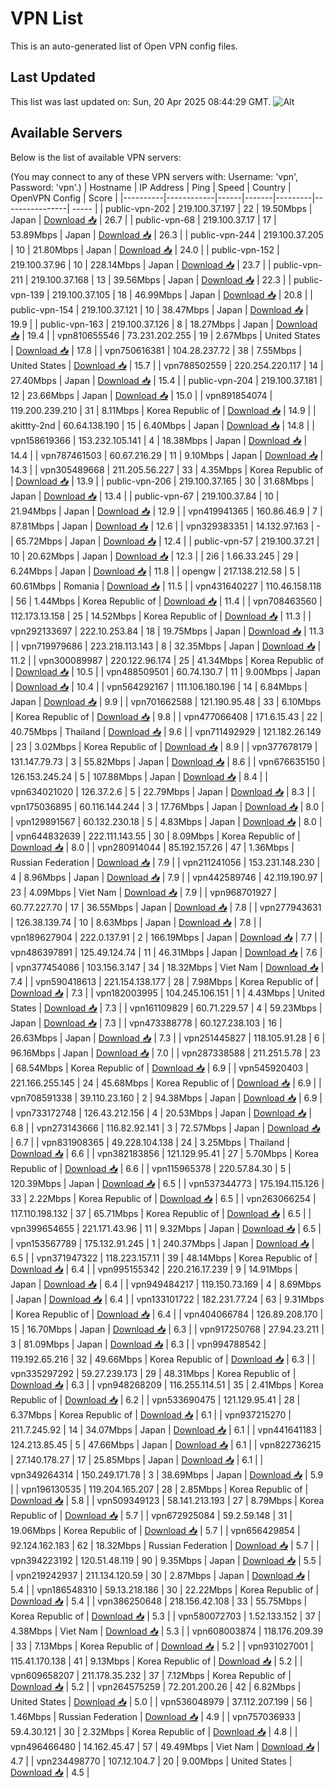 # VPN List

This is an auto-generated list of Open VPN config files.

## Last Updated

This list was last updated on: Sun, 20 Apr 2025 08:44:29 GMT.
![Alt](https://repobeats.axiom.co/api/embed/186b98318ef1479477931607c1ad7d823f12451f.svg "Repobeats analytics image")

## Available Servers

Below is the list of available VPN servers:

(You may connect to any of these VPN servers with: Username: 'vpn', Password: 'vpn'.)
| Hostname | IP Address | Ping | Speed | Country | OpenVPN Config | Score |
|----------|------------|------|-------|---------|----------------| ----- |
| public-vpn-202 | 219.100.37.197 | 22 | 19.50Mbps | Japan | [Download 📥](./configs/server_0_JP.ovpn) | 26.7 |
| public-vpn-68 | 219.100.37.17 | 17 | 53.89Mbps | Japan | [Download 📥](./configs/server_1_JP.ovpn) | 26.3 |
| public-vpn-244 | 219.100.37.205 | 10 | 21.80Mbps | Japan | [Download 📥](./configs/server_2_JP.ovpn) | 24.0 |
| public-vpn-152 | 219.100.37.96 | 10 | 228.14Mbps | Japan | [Download 📥](./configs/server_3_JP.ovpn) | 23.7 |
| public-vpn-211 | 219.100.37.168 | 13 | 39.56Mbps | Japan | [Download 📥](./configs/server_4_JP.ovpn) | 22.3 |
| public-vpn-139 | 219.100.37.105 | 18 | 46.99Mbps | Japan | [Download 📥](./configs/server_5_JP.ovpn) | 20.8 |
| public-vpn-154 | 219.100.37.121 | 10 | 38.47Mbps | Japan | [Download 📥](./configs/server_6_JP.ovpn) | 19.9 |
| public-vpn-163 | 219.100.37.126 | 8 | 18.27Mbps | Japan | [Download 📥](./configs/server_7_JP.ovpn) | 19.4 |
| vpn810655546 | 73.231.202.255 | 19 | 2.67Mbps | United States | [Download 📥](./configs/server_8_US.ovpn) | 17.8 |
| vpn750616381 | 104.28.237.72 | 38 | 7.55Mbps | United States | [Download 📥](./configs/server_9_US.ovpn) | 15.7 |
| vpn788502559 | 220.254.220.117 | 14 | 27.40Mbps | Japan | [Download 📥](./configs/server_10_JP.ovpn) | 15.4 |
| public-vpn-204 | 219.100.37.181 | 12 | 23.66Mbps | Japan | [Download 📥](./configs/server_11_JP.ovpn) | 15.0 |
| vpn891854074 | 119.200.239.210 | 31 | 8.11Mbps | Korea Republic of | [Download 📥](./configs/server_12_KR.ovpn) | 14.9 |
| akittty-2nd | 60.64.138.190 | 15 | 6.40Mbps | Japan | [Download 📥](./configs/server_13_JP.ovpn) | 14.8 |
| vpn158619366 | 153.232.105.141 | 4 | 18.38Mbps | Japan | [Download 📥](./configs/server_14_JP.ovpn) | 14.4 |
| vpn787461503 | 60.67.216.29 | 11 | 9.10Mbps | Japan | [Download 📥](./configs/server_15_JP.ovpn) | 14.3 |
| vpn305489668 | 211.205.56.227 | 33 | 4.35Mbps | Korea Republic of | [Download 📥](./configs/server_16_KR.ovpn) | 13.9 |
| public-vpn-206 | 219.100.37.165 | 30 | 31.68Mbps | Japan | [Download 📥](./configs/server_17_JP.ovpn) | 13.4 |
| public-vpn-67 | 219.100.37.84 | 10 | 21.94Mbps | Japan | [Download 📥](./configs/server_18_JP.ovpn) | 12.9 |
| vpn419941365 | 160.86.46.9 | 7 | 87.81Mbps | Japan | [Download 📥](./configs/server_19_JP.ovpn) | 12.6 |
| vpn329383351 | 14.132.97.163 | - | 65.72Mbps | Japan | [Download 📥](./configs/server_20_JP.ovpn) | 12.4 |
| public-vpn-57 | 219.100.37.21 | 10 | 20.62Mbps | Japan | [Download 📥](./configs/server_21_JP.ovpn) | 12.3 |
| 2i6 | 1.66.33.245 | 29 | 6.24Mbps | Japan | [Download 📥](./configs/server_22_JP.ovpn) | 11.8 |
| opengw | 217.138.212.58 | 5 | 60.61Mbps | Romania | [Download 📥](./configs/server_23_RO.ovpn) | 11.5 |
| vpn431640227 | 110.46.158.118 | 56 | 1.44Mbps | Korea Republic of | [Download 📥](./configs/server_24_KR.ovpn) | 11.4 |
| vpn708463560 | 112.173.13.158 | 25 | 14.52Mbps | Korea Republic of | [Download 📥](./configs/server_25_KR.ovpn) | 11.3 |
| vpn292133697 | 222.10.253.84 | 18 | 19.75Mbps | Japan | [Download 📥](./configs/server_26_JP.ovpn) | 11.3 |
| vpn719979686 | 223.218.113.143 | 8 | 32.35Mbps | Japan | [Download 📥](./configs/server_27_JP.ovpn) | 11.2 |
| vpn300089987 | 220.122.96.174 | 25 | 41.34Mbps | Korea Republic of | [Download 📥](./configs/server_28_KR.ovpn) | 10.5 |
| vpn488509501 | 60.74.130.7 | 11 | 9.00Mbps | Japan | [Download 📥](./configs/server_29_JP.ovpn) | 10.4 |
| vpn564292167 | 111.106.180.196 | 14 | 6.84Mbps | Japan | [Download 📥](./configs/server_30_JP.ovpn) | 9.9 |
| vpn701662588 | 121.190.95.48 | 33 | 6.10Mbps | Korea Republic of | [Download 📥](./configs/server_31_KR.ovpn) | 9.8 |
| vpn477066408 | 171.6.15.43 | 22 | 40.75Mbps | Thailand | [Download 📥](./configs/server_32_TH.ovpn) | 9.6 |
| vpn711492929 | 121.182.26.149 | 23 | 3.02Mbps | Korea Republic of | [Download 📥](./configs/server_33_KR.ovpn) | 8.9 |
| vpn377678179 | 131.147.79.73 | 3 | 55.82Mbps | Japan | [Download 📥](./configs/server_34_JP.ovpn) | 8.6 |
| vpn676635150 | 126.153.245.24 | 5 | 107.88Mbps | Japan | [Download 📥](./configs/server_35_JP.ovpn) | 8.4 |
| vpn634021020 | 126.37.2.6 | 5 | 22.79Mbps | Japan | [Download 📥](./configs/server_36_JP.ovpn) | 8.3 |
| vpn175036895 | 60.116.144.244 | 3 | 17.76Mbps | Japan | [Download 📥](./configs/server_37_JP.ovpn) | 8.0 |
| vpn129891567 | 60.132.230.18 | 5 | 4.83Mbps | Japan | [Download 📥](./configs/server_38_JP.ovpn) | 8.0 |
| vpn644832639 | 222.111.143.55 | 30 | 8.09Mbps | Korea Republic of | [Download 📥](./configs/server_39_KR.ovpn) | 8.0 |
| vpn280914044 | 85.192.157.26 | 47 | 1.36Mbps | Russian Federation | [Download 📥](./configs/server_40_RU.ovpn) | 7.9 |
| vpn211241056 | 153.231.148.230 | 4 | 8.96Mbps | Japan | [Download 📥](./configs/server_41_JP.ovpn) | 7.9 |
| vpn442589746 | 42.119.190.97 | 23 | 4.09Mbps | Viet Nam | [Download 📥](./configs/server_42_VN.ovpn) | 7.9 |
| vpn968701927 | 60.77.227.70 | 17 | 36.55Mbps | Japan | [Download 📥](./configs/server_43_JP.ovpn) | 7.8 |
| vpn277943631 | 126.38.139.74 | 10 | 8.63Mbps | Japan | [Download 📥](./configs/server_44_JP.ovpn) | 7.8 |
| vpn189627904 | 222.0.137.91 | 2 | 166.19Mbps | Japan | [Download 📥](./configs/server_45_JP.ovpn) | 7.7 |
| vpn486397891 | 125.49.124.74 | 11 | 46.31Mbps | Japan | [Download 📥](./configs/server_46_JP.ovpn) | 7.6 |
| vpn377454086 | 103.156.3.147 | 34 | 18.32Mbps | Viet Nam | [Download 📥](./configs/server_47_VN.ovpn) | 7.4 |
| vpn590418613 | 221.154.138.177 | 28 | 7.98Mbps | Korea Republic of | [Download 📥](./configs/server_48_KR.ovpn) | 7.3 |
| vpn182003995 | 104.245.106.151 | 1 | 4.43Mbps | United States | [Download 📥](./configs/server_49_US.ovpn) | 7.3 |
| vpn161109829 | 60.71.229.57 | 4 | 59.23Mbps | Japan | [Download 📥](./configs/server_50_JP.ovpn) | 7.3 |
| vpn473388778 | 60.127.238.103 | 16 | 26.63Mbps | Japan | [Download 📥](./configs/server_51_JP.ovpn) | 7.3 |
| vpn251445827 | 118.105.91.28 | 6 | 96.16Mbps | Japan | [Download 📥](./configs/server_52_JP.ovpn) | 7.0 |
| vpn287338588 | 211.251.5.78 | 23 | 68.54Mbps | Korea Republic of | [Download 📥](./configs/server_53_KR.ovpn) | 6.9 |
| vpn545920403 | 221.166.255.145 | 24 | 45.68Mbps | Korea Republic of | [Download 📥](./configs/server_54_KR.ovpn) | 6.9 |
| vpn708591338 | 39.110.23.160 | 2 | 94.38Mbps | Japan | [Download 📥](./configs/server_55_JP.ovpn) | 6.9 |
| vpn733172748 | 126.43.212.156 | 4 | 20.53Mbps | Japan | [Download 📥](./configs/server_56_JP.ovpn) | 6.8 |
| vpn273143666 | 116.82.92.141 | 3 | 72.57Mbps | Japan | [Download 📥](./configs/server_57_JP.ovpn) | 6.7 |
| vpn831908365 | 49.228.104.138 | 24 | 3.25Mbps | Thailand | [Download 📥](./configs/server_58_TH.ovpn) | 6.6 |
| vpn382183856 | 121.129.95.41 | 27 | 5.70Mbps | Korea Republic of | [Download 📥](./configs/server_59_KR.ovpn) | 6.6 |
| vpn115965378 | 220.57.84.30 | 5 | 120.39Mbps | Japan | [Download 📥](./configs/server_60_JP.ovpn) | 6.5 |
| vpn537344773 | 175.194.115.126 | 33 | 2.22Mbps | Korea Republic of | [Download 📥](./configs/server_61_KR.ovpn) | 6.5 |
| vpn263066254 | 117.110.198.132 | 37 | 65.71Mbps | Korea Republic of | [Download 📥](./configs/server_62_KR.ovpn) | 6.5 |
| vpn399654655 | 221.171.43.96 | 11 | 9.32Mbps | Japan | [Download 📥](./configs/server_63_JP.ovpn) | 6.5 |
| vpn153567789 | 175.132.91.245 | 1 | 240.37Mbps | Japan | [Download 📥](./configs/server_64_JP.ovpn) | 6.5 |
| vpn371947322 | 118.223.157.11 | 39 | 48.14Mbps | Korea Republic of | [Download 📥](./configs/server_65_KR.ovpn) | 6.4 |
| vpn995155342 | 220.216.17.239 | 9 | 14.91Mbps | Japan | [Download 📥](./configs/server_66_JP.ovpn) | 6.4 |
| vpn949484217 | 119.150.73.169 | 4 | 8.69Mbps | Japan | [Download 📥](./configs/server_67_JP.ovpn) | 6.4 |
| vpn133101722 | 182.231.77.24 | 63 | 9.31Mbps | Korea Republic of | [Download 📥](./configs/server_68_KR.ovpn) | 6.4 |
| vpn404066784 | 126.89.208.170 | 15 | 16.70Mbps | Japan | [Download 📥](./configs/server_69_JP.ovpn) | 6.3 |
| vpn917250768 | 27.94.23.211 | 3 | 81.09Mbps | Japan | [Download 📥](./configs/server_70_JP.ovpn) | 6.3 |
| vpn994788542 | 119.192.65.216 | 32 | 49.66Mbps | Korea Republic of | [Download 📥](./configs/server_71_KR.ovpn) | 6.3 |
| vpn335297292 | 59.27.239.173 | 29 | 48.31Mbps | Korea Republic of | [Download 📥](./configs/server_72_KR.ovpn) | 6.3 |
| vpn948268209 | 116.255.114.51 | 35 | 2.41Mbps | Korea Republic of | [Download 📥](./configs/server_73_KR.ovpn) | 6.2 |
| vpn533690475 | 121.129.95.41 | 28 | 6.37Mbps | Korea Republic of | [Download 📥](./configs/server_74_KR.ovpn) | 6.1 |
| vpn937215270 | 211.7.245.92 | 14 | 34.07Mbps | Japan | [Download 📥](./configs/server_75_JP.ovpn) | 6.1 |
| vpn441641183 | 124.213.85.45 | 5 | 47.66Mbps | Japan | [Download 📥](./configs/server_76_JP.ovpn) | 6.1 |
| vpn822736215 | 27.140.178.27 | 17 | 25.85Mbps | Japan | [Download 📥](./configs/server_77_JP.ovpn) | 6.1 |
| vpn349264314 | 150.249.171.78 | 3 | 38.69Mbps | Japan | [Download 📥](./configs/server_78_JP.ovpn) | 5.9 |
| vpn196130535 | 119.204.165.207 | 28 | 2.85Mbps | Korea Republic of | [Download 📥](./configs/server_79_KR.ovpn) | 5.8 |
| vpn509349123 | 58.141.213.193 | 27 | 8.79Mbps | Korea Republic of | [Download 📥](./configs/server_80_KR.ovpn) | 5.7 |
| vpn672925084 | 59.2.59.148 | 31 | 19.06Mbps | Korea Republic of | [Download 📥](./configs/server_81_KR.ovpn) | 5.7 |
| vpn656429854 | 92.124.162.183 | 62 | 18.32Mbps | Russian Federation | [Download 📥](./configs/server_82_RU.ovpn) | 5.7 |
| vpn394223192 | 120.51.48.119 | 90 | 9.35Mbps | Japan | [Download 📥](./configs/server_83_JP.ovpn) | 5.5 |
| vpn219242937 | 211.134.120.59 | 30 | 2.87Mbps | Japan | [Download 📥](./configs/server_84_JP.ovpn) | 5.4 |
| vpn186548310 | 59.13.218.186 | 30 | 22.22Mbps | Korea Republic of | [Download 📥](./configs/server_85_KR.ovpn) | 5.4 |
| vpn386250648 | 218.156.42.108 | 33 | 55.75Mbps | Korea Republic of | [Download 📥](./configs/server_86_KR.ovpn) | 5.3 |
| vpn580072703 | 1.52.133.152 | 37 | 4.38Mbps | Viet Nam | [Download 📥](./configs/server_87_VN.ovpn) | 5.3 |
| vpn608003874 | 118.176.209.39 | 33 | 7.13Mbps | Korea Republic of | [Download 📥](./configs/server_88_KR.ovpn) | 5.2 |
| vpn931027001 | 115.41.170.138 | 41 | 9.13Mbps | Korea Republic of | [Download 📥](./configs/server_89_KR.ovpn) | 5.2 |
| vpn609658207 | 211.178.35.232 | 37 | 7.12Mbps | Korea Republic of | [Download 📥](./configs/server_90_KR.ovpn) | 5.2 |
| vpn264575259 | 72.201.200.26 | 42 | 6.82Mbps | United States | [Download 📥](./configs/server_91_US.ovpn) | 5.0 |
| vpn536048979 | 37.112.207.199 | 56 | 1.46Mbps | Russian Federation | [Download 📥](./configs/server_92_RU.ovpn) | 4.9 |
| vpn757036933 | 59.4.30.121 | 30 | 2.32Mbps | Korea Republic of | [Download 📥](./configs/server_93_KR.ovpn) | 4.8 |
| vpn496466480 | 14.162.45.47 | 57 | 49.49Mbps | Viet Nam | [Download 📥](./configs/server_94_VN.ovpn) | 4.7 |
| vpn234498770 | 107.12.104.7 | 20 | 9.00Mbps | United States | [Download 📥](./configs/server_95_US.ovpn) | 4.5 |
